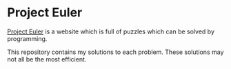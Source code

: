 # Project Euler

[Project Euler](https://projecteuler.net) is a website which is full of puzzles which can be solved by programming.

This repository contains my solutions to each problem. These solutions may not all be the most efficient.